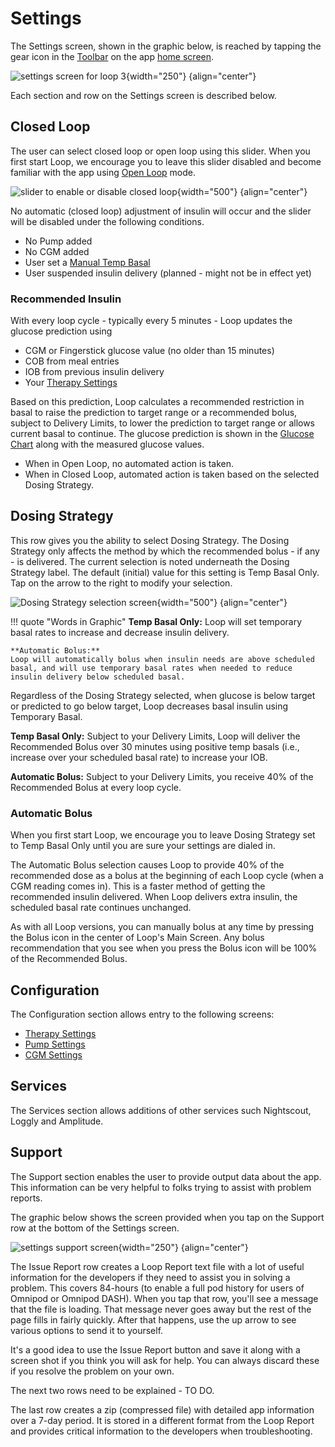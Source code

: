 # Settings

The Settings screen, shown in the graphic below, is reached by tapping the gear icon in the [Toolbar](loop-3-displays.md#toolbar) on the app [home screen](loop-3-displays.md#main-loop-screen).

![settings screen for loop 3](img/loop-3-settings.svg){width="250"}
{align="center"}

Each section and row on the Settings screen is described below.

## Closed Loop

The user can select closed loop or open loop using this slider. When you first start Loop, we encourage you to leave this slider disabled and become familiar with the app using [Open Loop](../operation/loop/open-loop.md) mode.

![slider to enable or disable closed loop](img/loop-3-setting-loop-mode.svg){width="500"}
{align="center"}


No automatic (closed loop) adjustment of insulin will occur and the slider will be disabled under the following conditions.

* No Pump added
* No CGM added
* User set a [Manual Temp Basal](loop-3-omnipod.md#manual-temp-basal)
* User suspended insulin delivery (planned - might not be in effect yet)

### Recommended Insulin

With every loop cycle - typically every 5 minutes - Loop updates the glucose prediction using

* CGM or Fingerstick glucose value (no older than 15 minutes)
* COB from meal entries
* IOB from previous insulin delivery
* Your [Therapy Settings](loop-3-therapy.md)

Based on this prediction, Loop calculates a recommended restriction in basal to raise the prediction to target range or a recommended bolus, subject to Delivery Limits, to lower the prediction to target range or allows current basal to continue. The glucose prediction is shown in the [Glucose Chart](loop-3-displays.md#charts) along with the measured glucose values.

* When in Open Loop, no automated action is taken.
* When in Closed Loop, automated action is taken based on the selected Dosing Strategy.

## Dosing Strategy

This row gives you the ability to select Dosing Strategy. The Dosing Strategy only affects the method by which the recommended bolus - if any - is delivered. The current selection is noted underneath the Dosing Strategy label. The default (initial) value for this setting is Temp Basal Only. Tap on the arrow to the right to modify your selection.

![Dosing Strategy selection screen](img/loop-3-setting-dosing-strategy.svg){width="500"}
{align="center"}

!!! quote "Words in Graphic"
    **Temp Basal Only:**
    Loop will set temporary basal rates to increase and decrease insulin delivery.
    
    **Automatic Bolus:**
    Loop will automatically bolus when insulin needs are above scheduled basal, and will use temporary basal rates when needed to reduce insulin delivery below scheduled basal.


Regardless of the Dosing Strategy selected, when glucose is below target or predicted to go below target, Loop decreases basal insulin using Temporary Basal.

**Temp Basal Only:** Subject to your Delivery Limits, Loop will deliver the Recommended Bolus over 30 minutes using positive temp basals (i.e., increase over your scheduled basal rate) to increase your IOB. 

**Automatic Bolus:** Subject to your Delivery Limits, you receive 40% of the Recommended Bolus at every loop cycle.

### Automatic Bolus

When you first start Loop, we encourage you to leave Dosing Strategy set to Temp Basal Only until you are sure your settings are dialed in.

The Automatic Bolus selection causes Loop to provide 40% of the recommended dose as a bolus at the beginning of each Loop cycle (when a CGM reading comes in). This is a faster method of getting the recommended insulin delivered. When Loop delivers extra insulin, the scheduled basal rate continues unchanged.

As with all Loop versions, you can manually bolus at any time by pressing the Bolus icon in the center of Loop's Main Screen.  Any bolus recommendation that you see when you press the Bolus icon will be 100% of the Recommended Bolus.


## Configuration

The Configuration section allows entry to the following screens:

* [Therapy Settings](loop-3-therapy.md)
* [Pump Settings](loop-3-pump.md)
* [CGM Settings](loop-3-cgm.md)

## Services

The Services section allows additions of other services such Nightscout, Loggly and Amplitude.

## Support

The Support section enables the user to provide output data about the app. This information can be very helpful to folks trying to assist with problem reports.

The graphic below shows the screen provided when you tap on the Support row at the bottom of the Settings screen.

![settings support screen](img/loop-3-setting-support.svg){width="250"}
{align="center"}


The Issue Report row creates a Loop Report text file with a lot of useful information for the developers if they need to assist you in solving a problem. This covers 84-hours (to enable a full pod history for users of Omnipod or Omnipod DASH). When you tap that row, you'll see a message that the file is loading.  That message never goes away but the rest of the page fills in fairly quickly. After that happens, use the up arrow to see various options to send it to yourself.

It's a good idea to use the Issue Report button and save it along with a screen shot if you think you will ask for help.  You can always discard these if you resolve the problem on your own.

The next two rows need to be explained - TO DO.

The last row creates a zip (compressed file) with detailed app information over a 7-day period. It is stored in a different format from the Loop Report and provides critical information to the developers when troubleshooting.
